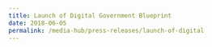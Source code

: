 ```yaml
---
title: Launch of Digital Government Blueprint
date: 2018-06-05
permalink: /media-hub/press-releases/launch-of-digital
---
```

